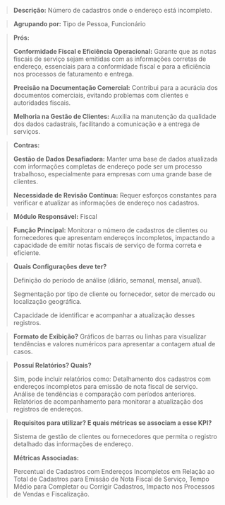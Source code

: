 > **Descrição:** Número de cadastros onde o endereço está incompleto.

> **Agrupando por:** Tipo de Pessoa, Funcionário

> **Prós:**
> 
> 
> **Conformidade Fiscal e Eficiência Operacional:** Garante que as notas fiscais de serviço sejam emitidas com as informações corretas de endereço, essenciais para a conformidade fiscal e para a eficiência nos processos de faturamento e entrega.
> 
> **Precisão na Documentação Comercial:** Contribui para a acurácia dos documentos comerciais, evitando problemas com clientes e autoridades fiscais.
> 
> **Melhoria na Gestão de Clientes:** Auxilia na manutenção da qualidade dos dados cadastrais, facilitando a comunicação e a entrega de serviços.
> 

> **Contras:**
> 
> 
> **Gestão de Dados Desafiadora:** Manter uma base de dados atualizada com informações completas de endereço pode ser um processo trabalhoso, especialmente para empresas com uma grande base de clientes.
> 
> **Necessidade de Revisão Contínua:** Requer esforços constantes para verificar e atualizar as informações de endereço nos cadastros.
> 

> **Módulo Responsável:**
Fiscal
> 

> **Função Principal:**
Monitorar o número de cadastros de clientes ou fornecedores que apresentam endereços incompletos, impactando a capacidade de emitir notas fiscais de serviço de forma correta e eficiente.
> 

> **Quais Configurações deve ter?**
> 
> 
> Definição do período de análise (diário, semanal, mensal, anual).
> 
> Segmentação por tipo de cliente ou fornecedor, setor de mercado ou localização geográfica.
> 
> Capacidade de identificar e acompanhar a atualização desses registros.
> 

> **Formato de Exibição?**
Gráficos de barras ou linhas para visualizar tendências e valores numéricos para apresentar a contagem atual de casos.
> 

> **Possuí Relatórios? Quais?**
> 
> 
> Sim, pode incluir relatórios como:
> Detalhamento dos cadastros com endereços incompletos para emissão de nota fiscal de serviço.
> Análise de tendências e comparação com períodos anteriores.
> Relatórios de acompanhamento para monitorar a atualização dos registros de endereços.
> 

> **Requisitos para utilizar? E quais métricas se associam a esse KPI?**
> 
> 
> Sistema de gestão de clientes ou fornecedores que permita o registro detalhado das informações de endereço.
> 
> **Métricas Associadas:**
> 
> Percentual de Cadastros com Endereços Incompletos em Relação ao Total de Cadastros para Emissão de Nota Fiscal de Serviço, Tempo Médio para Completar ou Corrigir Cadastros, Impacto nos Processos de Vendas e Fiscalização.
>
